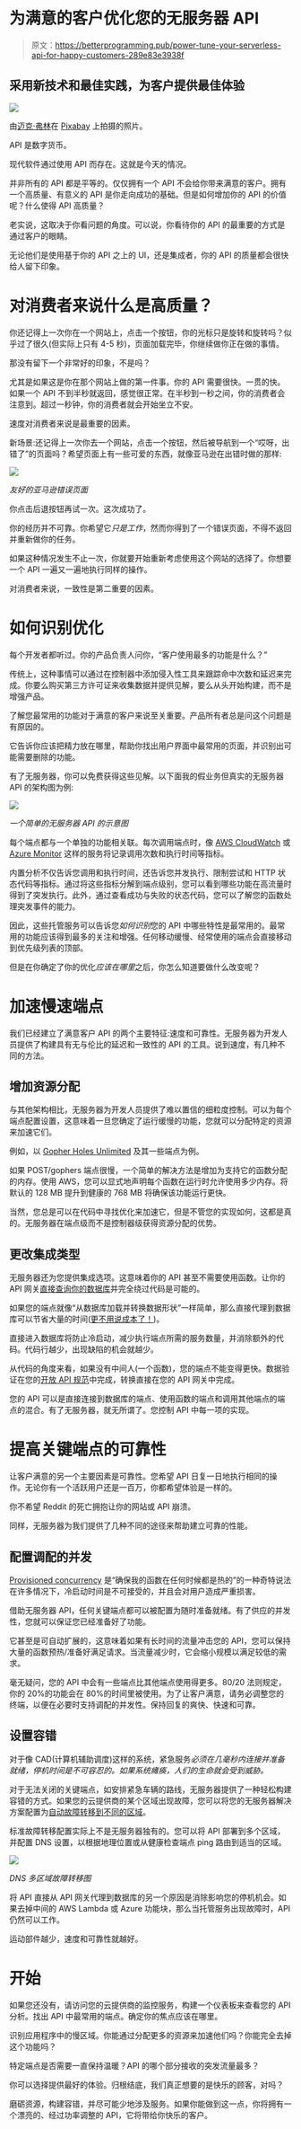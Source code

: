# 为满意的客户优化您的无服务器 API

> 原文：<https://betterprogramming.pub/power-tune-your-serverless-api-for-happy-customers-289e83e3938f>

## 采用新技术和最佳实践，为客户提供最佳体验

![](img/490b667d50bf9a47444804f7fac0ec22.png)

由[迈克·弗林](https://pixabay.com/users/trapezemike-5061639/?utm_source=link-attribution&amp;utm_medium=referral&amp;utm_campaign=image&amp;utm_content=3018425)在 [Pixabay](https://pixabay.com/?utm_source=link-attribution&amp;utm_medium=referral&amp;utm_campaign=image&amp;utm_content=3018425) 上拍摄的照片。

API 是数字货币。

现代软件通过使用 API 而存在。这就是今天的情况。

并非所有的 API 都是平等的。仅仅拥有一个 API 不会给你带来满意的客户。拥有一个高质量、有意义的 API 是你走向成功的基础。但是如何增加你的 API 的价值呢？什么使得 API 高质量？

老实说，这取决于你看问题的角度。可以说，你看待你的 API 的最重要的方式是通过客户的眼睛。

无论他们是使用基于你的 API 之上的 UI，还是集成者，你的 API 的质量都会很快给人留下印象。

# 对消费者来说什么是高质量？

你还记得上一次你在一个网站上，点击一个按钮，你的光标只是旋转和旋转吗？似乎过了很久(但实际上只有 4-5 秒)，页面加载完毕，你继续做你正在做的事情。

那没有留下一个非常好的印象，不是吗？

尤其是如果这是你在那个网站上做的第一件事。你的 API 需要很快。一贯的快。如果一个 API 不到半秒就返回，感觉很正常。在半秒到一秒之间，你的消费者会注意到。超过一秒钟，你的消费者就会开始坐立不安。

速度对消费者来说是最重要的因素。

新场景:还记得上一次你去一个网站，点击一个按钮，然后被导航到一个“哎呀，出错了”的页面吗？希望页面上有一些可爱的东西，就像亚马逊在出错时做的那样:

![](img/0a4ef5438489dcffe111ef86b43979b2.png)

*友好的亚马逊错误页面*

你点击后退按钮再试一次。这次成功了。

你的经历并不可靠。你希望它*只是工作*，然而你得到了一个错误页面，不得不返回并重新做你的任务。

如果这种情况发生不止一次，你就要开始重新考虑使用这个网站的选择了。你想要一个 API 一遍又一遍地执行同样的操作。

对消费者来说，一致性是第二重要的因素。

# 如何识别优化

每个开发者都听过。你的产品负责人问你，“客户使用最多的功能是什么？”

传统上，这种事情可以通过在控制器中添加侵入性工具来跟踪命中次数和延迟来完成。你要么购买第三方许可证来收集数据并提供见解，要么从头开始构建，而不是增强产品。

了解您最常用的功能对于满意的客户来说至关重要。产品所有者总是问这个问题是有原因的。

它告诉你应该把精力放在哪里，帮助你找出用户界面中最常用的页面，并识别出可能需要删除的功能。

有了无服务器，你可以免费获得这些见解。以下面我的假业务但真实的无服务器 API 的架构图为例:

![](img/b9b1ca96083fb0cc49625d2980073e4b.png)

*一个简单的无服务器 API 的示意图*

每个端点都与一个单独的功能相关联。每次调用端点时，像 [AWS CloudWatch](https://aws.amazon.com/cloudwatch/) 或 [Azure Monitor](https://azure.microsoft.com/en-us/services/monitor/) 这样的服务将记录调用次数和执行时间等指标。

内置分析不仅告诉您调用和执行时间，还告诉您并发执行、限制尝试和 HTTP 状态代码等指标。通过将这些指标分解到端点级别，您可以看到哪些功能在高流量时得到了突发执行。此外，通过查看成功与失败的状态代码，您可以了解您的函数处理突发事件的能力。

因此，这些托管服务可以告诉您*如何识别*您的 API 中哪些特性是最常用的。最常用的功能应该得到最多的关注和增强。任何移动缓慢、经常使用的端点会直接移动到优先级列表的顶部。

但是在你确定了你的优化*应该在哪里*之后，你怎么知道要做什么改变呢？

# 加速慢速端点

我们已经建立了满意客户 API 的两个主要特征:速度和可靠性。无服务器为开发人员提供了构建具有无与伦比的延迟和一致性的 API 的工具。说到速度，有几种不同的方法。

## 增加资源分配

与其他架构相比，无服务器为开发人员提供了难以置信的细粒度控制。可以为每个端点配置设置，这意味着一旦您确定了运行缓慢的功能，您就可以分配特定的资源来加速它们。

例如，以 [Gopher Holes Unlimited](https://github.com/allenheltondev/gopher-holes-unlimited) 及其一些端点为例。

如果 POST/gophers 端点很慢，一个简单的解决方法是增加为支持它的函数分配的内存。使用 AWS，您可以显式地声明每个函数在运行时允许使用多少内存。将默认的 128 MB 提升到健康的 768 MB 将确保该功能运行更快。

当然，您总是可以在代码中寻找优化来加速它，但是不管您的实现如何，这都是真的。无服务器在端点级而不是控制器级获得资源分配的优势。

## 更改集成类型

无服务器还为您提供集成选项。这意味着你的 API 甚至不需要使用函数。让你的 API 网关[直接查询你的数据库](https://medium.com/@amorenom/how-to-build-a-serverless-api-in-aws-without-using-a-single-lambda-522ce43a6fb6)并完全绕过代码是可能的。

如果您的端点就像“从数据库加载并转换数据形状”一样简单，那么直接代理到数据库可以节省大量的时间([更不用说成本了！](https://medium.com/better-programming/5-steps-to-making-a-predictable-cost-model-for-aws-serverless-projects-78d78909bb82))。

直接进入数据库将防止冷启动，减少执行端点所需的服务数量，并消除额外的代码。代码行越少，出现缺陷的机会就越少。

从代码的角度来看，如果没有中间人(一个函数)，您的端点不能变得更快。数据验证在您的[开放 API 规范](https://www.openapis.org)中完成，转换直接在您的 API 网关中完成。

您的 API 可以是直接连接到数据库的端点、使用函数的端点和调用其他端点的端点的混合。有了无服务器，就无所谓了。您控制 API 中每一项的实现。

# 提高关键端点的可靠性

让客户满意的另一个主要因素是可靠性。您希望 API 日复一日地执行相同的操作。无论你有一个活跃用户还是一百万，你都希望体验是一样的。

你不希望 Reddit 的死亡拥抱让你的网站或 API 崩溃。

同样，无服务器为我们提供了几种不同的途径来帮助建立可靠的性能。

## 配置调配的并发

[Provisioned concurrency](https://aws.amazon.com/about-aws/whats-new/2019/12/aws-lambda-announces-provisioned-concurrency/) 是“确保我的函数在任何时候都是热的”的一种奇特说法在许多情况下，冷启动时间是不可接受的，并且会对用户造成严重损害。

借助无服务器 API，任何关键端点都可以被配置为随时准备就绪。有了供应的并发性，您就可以保证您已经准备好了功能。

它甚至是可自动扩展的，这意味着如果有长时间的流量冲击您的 API，您可以保持大量的函数预热/准备好满足请求。当流量减少时，它会缩小规模以满足较低的需求。

毫无疑问，您的 API 中会有一些端点比其他端点使用得更多。80/20 法则规定，你的 20%的功能会在 80%的时间里被使用。为了让客户满意，请务必调整您的终端，以便在必要时支持调配的并发性。保持回复的爽快、快速和可靠。

## 设置容错

对于像 CAD(计算机辅助调度)这样的系统，紧急服务*必须在几毫秒内连接并准备就绪，停机时间是不可容忍的。如果系统瘫痪，人们的生命就会受到威胁。*

对于无法关闭的关键端点，如安排紧急车辆的路线，无服务器提供了一种轻松构建容错的方式。如果您的云提供商的某个区域出现故障，您可以将您的无服务器解决方案配置为[自动故障转移到不同的区域](https://d1.awsstatic.com/events/reinvent/2019/REPEAT_1_Best_practices_for_building_multi-region,_active-active_serverless_applications_SVS337-R1.pdf)。

标准故障转移配置实际上不是无服务器独有的。您可以将 API 部署到多个区域，并配置 DNS 设置，以根据地理位置或从健康检查端点 ping 路由到适当的区域。

![](img/8e94b88be5da33695ce05c4603279ed0.png)

*DNS 多区域故障转移图*

将 API 直接从 API 网关代理到数据库的另一个原因是消除影响您的停机机会。如果去掉中间的 AWS Lambda 或 Azure 功能块，那么当托管服务出现故障时，API 仍然可以工作。

运动部件越少，速度和可靠性就越好。

# 开始

如果您还没有，请访问您的云提供商的监控服务，构建一个仪表板来查看您的 API 分析。找出 API 中最常用的端点。确定你的焦点应该在哪里。

识别应用程序中的慢区域。你能通过分配更多的资源来加速他们吗？你能完全去掉这个功能吗？

特定端点是否需要一直保持温暖？API 的哪个部分接收的突发流量最多？

你可以选择提供最好的体验。归根结底，我们真正想要的是快乐的顾客，对吗？

磨砺资源，构建容错，并尽可能少地涉及服务。如果你能做到这一点，你将拥有一个漂亮的、经过功率调整的 API，它将带给你快乐的客户。